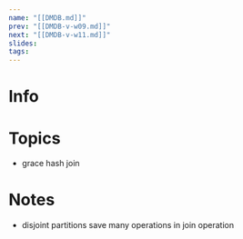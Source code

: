 ```yaml
---
name: "[[DMDB.md]]"
prev: "[[DMDB-v-w09.md]]"
next: "[[DMDB-v-w11.md]]"
slides: 
tags: 
---
```



# Info


# Topics
- grace hash join


# Notes
- disjoint partitions save many operations in join operation